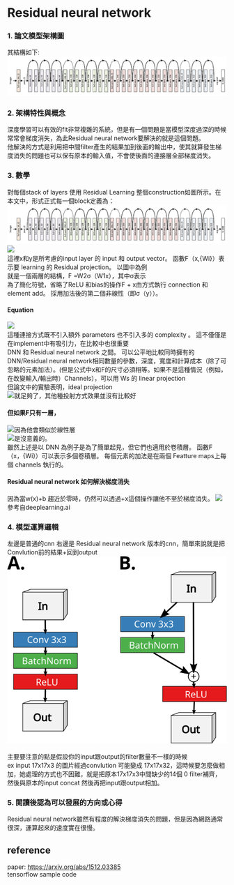 # Residual neural network
### 1. 論文模型架構圖
其結構如下:<br>
<img src="images/model.png"/><br>

### 2. 架構特性與概念<br>
深度學習可以有效的fit非常複雜的系統，但是有一個問題是當模型深度過深的時候常常會梯度消失，為此Residual neural network要解決的就是這個問題。<br>
他解決的方式是利用把中間filter產生的結果加到後面的輸出中，使其就算發生梯度消失的問題也可以保有原本的輸入值，不會使後面的連接層全部梯度消失。
### 3. 數學
對每個stack of layers 使用 Residual Learning 整個construction如圖所示。在本文中，形式正式每一個block定義為：<br>
<img src="images/model.png"/><br>
<img src="http://latex.codecogs.com/gif.latex?y = F(x,{W{i}}) + x" /><br>
這裡x和y是所考慮的input layer 的 input 和 output vector。 函數F（x,{Wi}）表示要 learning 的 Residual projection。 以圖中為例<br>
就是一個兩層的結構，F =W2σ（W1x），其中σ表示<br>
為了簡化符號，省略了ReLU 和bias的操作F + x由方式執行 connection 和 element add。 採用加法後的第二個非線性（即σ（y））。
#### Equation<br>
<img src="http://latex.codecogs.com/gif.latex?y = F(x,{W{i}}) + x" /><br>
這種連接方式既不引入額外 parameters 也不引入多的 complexity 。 這不僅僅是在implement中有吸引力，在比較中也很重要<br>
DNN 和 Residual neural network 之間。 可以公平地比較同時擁有的DNN/Residual neural network相同數量的參數，深度，寬度和計算成本（除了可忽略的元素加法）。(但是公式中x和F的尺寸必須相等。如果不是這種情況（例如，在改變輸入/輸出時）Channels），可以用 Ws 的 linear projection <br>
但論文中的實驗表明，ideal projection <br>
<img src="http://latex.codecogs.com/gif.latex?y = F(x,{W{i}}) + x" />就足夠了，其他種投射方式效果並沒有比較好<br>
#### 但如果F只有一層，<br>
<img src="http://latex.codecogs.com/gif.latex?y = F(x,{W{i}}) + x" />因為他會類似於線性層<br>
<img src="http://latex.codecogs.com/gif.latex?y = Wx + x = (W+1)x" />是沒意義的。<br>
雖然上述是以 DNN 為例子是為了簡單起見，但它們也適用於卷積層。 函數F（x，{Wi}）可以表示多個卷積層。 每個元素的加法是在兩個 Featture maps上每個 channels 執行的。
#### Residual neural network 如何解決梯度消失
因為當w(x)+b 趨近於零時，仍然可以透過+x這個操作讓他不至於梯度消失。
![](https://i.imgur.com/pGz4x25.png)<br>
參考自deeplearning.ai
### 4. 模型運算邏輯
左邊是普通的cnn 右邊是 Residual neural network 版本的cnn，簡單來說就是把Convlution前的結果+回到output
<img src="images/arg.png"/><br>
<img scr="images/formula.pmg"/><br>
主要要注意的點是假設你的input跟output的filter數量不一樣的時候<br>
ex input 17x17x3 的圖片經過convlution 可能變成 17x17x32，這時候要怎麼做相加，她處理的方式也不困難，就是把原本17x17x3中間缺少的14個 0 filter補齊，然後與原本的input concat 然後再把input跟output相加。
### 5. 閱讀後認為可以發展的方向或心得
Residual neural network雖然有程度的解決梯度消失的問題，但是因為網路通常很深，運算起來的速度實在很慢。

## reference
paper: https://arxiv.org/abs/1512.03385<br>
tensorflow sample code
